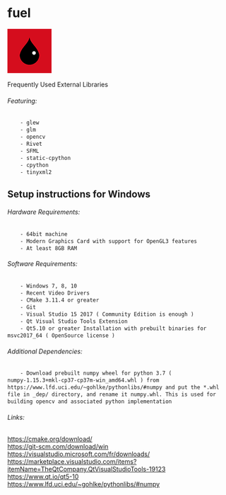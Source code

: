 # fuel
![alt text](https://github.com/Robot-Fromage/fuel/blob/master/_res/com/fuel_100.png "fuel")

Frequently Used External Libraries

###### Featuring:
		- glew
		- glm
		- opencv
		- Rivet
		- SFML
		- static-cpython
		- cpython
		- tinyxml2

## Setup instructions for Windows

###### Hardware Requirements:
		- 64bit machine
		- Modern Graphics Card with support for OpenGL3 features
		- At least 8GB RAM

###### Software Requirements:
		- Windows 7, 8, 10
		- Recent Video Drivers
		- CMake 3.11.4 or greater
		- Git
		- Visual Studio 15 2017 ( Community Edition is enough )
		- Qt Visual Studio Tools Extension
		- Qt5.10 or greater Installation with prebuilt binaries for msvc2017_64 ( OpenSource license )

###### Additional Dependencies:
		- Download prebuilt numpy wheel for python 3.7 ( numpy‑1.15.3+mkl‑cp37‑cp37m‑win_amd64.whl ) from https://www.lfd.uci.edu/~gohlke/pythonlibs/#numpy and put the *.whl file in _dep/ directory, and rename it numpy.whl. This is used for building opencv and associated python implementation

###### Links:
https://cmake.org/download/  \
https://git-scm.com/download/win  \
https://visualstudio.microsoft.com/fr/downloads/  \
https://marketplace.visualstudio.com/items?itemName=TheQtCompany.QtVisualStudioTools-19123  \
https://www.qt.io/qt5-10  \
https://www.lfd.uci.edu/~gohlke/pythonlibs/#numpy